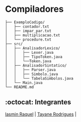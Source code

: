 # Compiladores

```plaintext MeuProjeto/ 
├── ExemploCodigo/ 
│   ├── contador.txt
│   ├── impar_par.txt
│   ├── multiplicacao.txt
│   └── procedure.txt
├── src/ 
│   ├── AnalisadorLexico/
│   │   ├── Lexer.java
│   │   ├── TipoToken.java
│   │   └──Token.java
│   ├── AnalisadorSintatico/ 
│   │   ├── Parser.java
│   │   ├── Simbolo.java
│   │   └── TabelaSimbolos.java
│   └── Main.java
└── README.md 
```

## :octocat: Integrantes

[Iasmin Raquel](https://github.com/iasmin-raquel) |
[Tayane Rodrigues](https://github.com/TayaneCibely) |